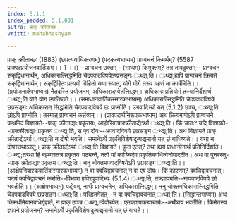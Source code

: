 ```yaml
---
index: 5.1.1
index_padded: 5.1.001
sutra: प्राक् क्रीताच्छः
vritti: mahabhashyam

---
```

 प्राक् क्रीताच्छः (1883) (छप्रत्ययाधिकरणम्) (पदकृत्यभाष्यम्) प्राग्वचनं किमर्थम्? (5587 प्राक्पदप्रयोजनवार्तिकम्।। 1 ।।) - प्राग्वचन उक्तम् - (भाष्यम्) किमुक्तम्? तत्र तावदुक्तम्-- प्राग्वचनं सकृद्विधानार्थम्, अधिकारात्सिद्धमिति चेदपवादविषयेऽण्प्रसङ्गः ःथ्द्य;ति। ःथ्द्य;हापि प्राग्वचनं क्रियते सकृद्विधानार्थम्। सकृद्विहितः प्रत्ययो विहितो यथा स्यात्, योगे योगे तस्य ग्रहणं मा कार्षमिति।। (प्रयोजनाक्षेपभाष्यम्) नैतदस्ति प्रयोजनम्, अधिकारादप्येतत्सिद्धम्। अधिकारः प्रतियोगं तस्यानिर्देशार्थ ःथ्द्य;ति योगे योग उपतिष्ठते।। (समाधानवार्तिकस्मारकभाष्यम्) अधिकारात्सिद्धमिति चेदपवादविषये छप्रसङ्गः अधिकारात् सिद्धमिति चेदपवादविषये छः प्राप्नोति। उगवादिभ्यो यत् (5.1.2) छश्च, ःथ्द्य;ति छोऽपि प्राप्नोति। तस्मात् प्राग्वचनं कर्तव्यम्।। (प्राक्पदार्थनिरूपकभाष्यम्) अथ क्रियमाणेऽपि प्राग्वचने कथमिदं विज्ञायते--प्राक् क्रीताद्याः प्रकृतयः, आहोस्वित्प्राक्क्रीताद्येऽर्था ःथ्द्य;ति। किं चातः? यदि विज्ञायते--प्राक्क्रीताद्याः प्रकृतय ःथ्द्य;ति, स एव दोषः--अपवादविषये छप्रसङ्ग ःथ्द्य;ति। अथ विज्ञायते प्राक् क्रीताद्येऽर्था ःथ्द्य;ति न दोषो भवति। समानेऽर्थे प्रकृतिविशेषादुत्पद्यमानो यत् छं बाधिष्यते।। यथा न दोषस्तथाऽस्तु। प्राक् क्रीताद्येऽर्था ःथ्द्य;ति विज्ञायते। कुत एतत्? तथा ह्ययं प्राधान्येनार्थं प्रतिनिर्दिशति। ःथ्द्य;तरथा हि बह्व्यस्तत्र प्रकृतयः पठ्यन्ते, ततो यां काञ्चिदेव प्रकृतिमवधित्वेनोपाददीत। अथ वा पुनरस्तु--प्राक् क्रीताद्याः प्रकृतय ःथ्द्य;ति। ननु चोक्तमपवादविषयेऽपि छप्रसङ्ग ःथ्द्य;ति।। (आक्षेपनिवारकवार्तिकस्मारकभाष्यम्)  न वा क्वचिद्वावचनात् न वा एष दोषः। किं कारणम्? क्वचिद्वावचनात्। यदयं क्वचिद्वावचनं करोति--विभाषा हविरपूपादिभ्यः (5.1.4) ःथ्द्य;ति, तज्ज्ञापयति--नापवादविषये छो भवतीति।। (आक्षेपभाष्यम्) यद्येवम्, नार्थः प्राग्वचनेन, अधिकारात्सिद्धम्। ननु चोक्तमधिकारात्सिद्धमिति चेदपवादविषये छप्रसङ्ग ःथ्द्य;ति। परिहृतमेतत्--न वा क्वचिद्वावचनात् ःथ्द्य;ति। (सिद्धान्तभाष्यम्) अथ किमर्थमियानवधिर्गृह्यते, न प्राक् ठञ्ञ ःथ्द्य;त्येवोच्येत। एतज्ज्ञापयत्याचार्यः--अर्थेष्वयं भवतीति। किमेतस्य ज्ञापने प्रयोजनम्? समानेऽर्थे प्रकृतिविशेषादुत्पद्यमानो यत् छं बाधते।। 